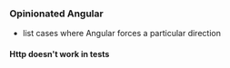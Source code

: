 ###  Opinionated Angular

- list cases where Angular forces a particular direction

#### Http doesn't work in tests
